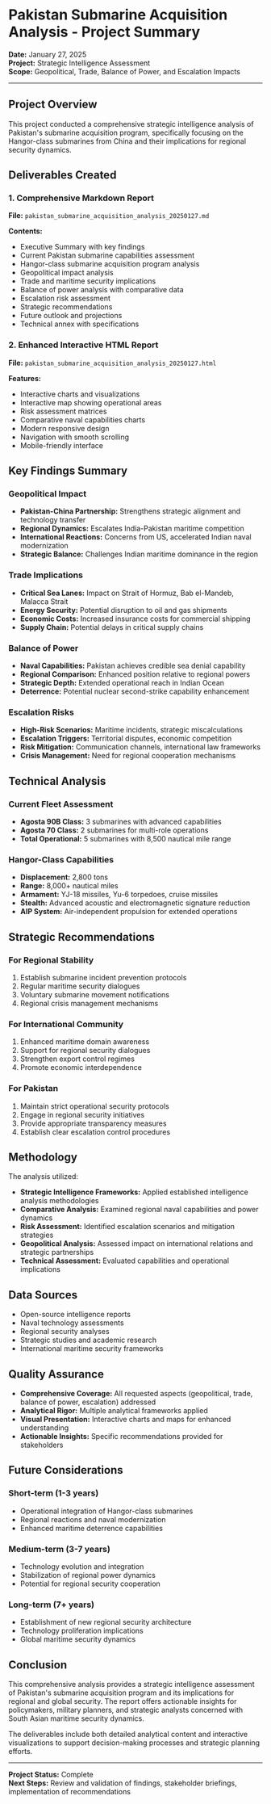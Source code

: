 # Pakistan Submarine Acquisition Analysis - Project Summary

**Date:** January 27, 2025  
**Project:** Strategic Intelligence Assessment  
**Scope:** Geopolitical, Trade, Balance of Power, and Escalation Impacts  

---

## Project Overview

This project conducted a comprehensive strategic intelligence analysis of Pakistan's submarine acquisition program, specifically focusing on the Hangor-class submarines from China and their implications for regional security dynamics.

## Deliverables Created

### 1. Comprehensive Markdown Report
**File:** `pakistan_submarine_acquisition_analysis_20250127.md`

**Contents:**
- Executive Summary with key findings
- Current Pakistan submarine capabilities assessment
- Hangor-class submarine acquisition program analysis
- Geopolitical impact analysis
- Trade and maritime security implications
- Balance of power analysis with comparative data
- Escalation risk assessment
- Strategic recommendations
- Future outlook and projections
- Technical annex with specifications

### 2. Enhanced Interactive HTML Report
**File:** `pakistan_submarine_acquisition_analysis_20250127.html`

**Features:**
- Interactive charts and visualizations
- Interactive map showing operational areas
- Risk assessment matrices
- Comparative naval capabilities charts
- Modern responsive design
- Navigation with smooth scrolling
- Mobile-friendly interface

## Key Findings Summary

### Geopolitical Impact
- **Pakistan-China Partnership:** Strengthens strategic alignment and technology transfer
- **Regional Dynamics:** Escalates India-Pakistan maritime competition
- **International Reactions:** Concerns from US, accelerated Indian naval modernization
- **Strategic Balance:** Challenges Indian maritime dominance in the region

### Trade Implications
- **Critical Sea Lanes:** Impact on Strait of Hormuz, Bab el-Mandeb, Malacca Strait
- **Energy Security:** Potential disruption to oil and gas shipments
- **Economic Costs:** Increased insurance costs for commercial shipping
- **Supply Chain:** Potential delays in critical supply chains

### Balance of Power
- **Naval Capabilities:** Pakistan achieves credible sea denial capability
- **Regional Comparison:** Enhanced position relative to regional powers
- **Strategic Depth:** Extended operational reach in Indian Ocean
- **Deterrence:** Potential nuclear second-strike capability enhancement

### Escalation Risks
- **High-Risk Scenarios:** Maritime incidents, strategic miscalculations
- **Escalation Triggers:** Territorial disputes, economic competition
- **Risk Mitigation:** Communication channels, international law frameworks
- **Crisis Management:** Need for regional cooperation mechanisms

## Technical Analysis

### Current Fleet Assessment
- **Agosta 90B Class:** 3 submarines with advanced capabilities
- **Agosta 70 Class:** 2 submarines for multi-role operations
- **Total Operational:** 5 submarines with 8,500 nautical mile range

### Hangor-Class Capabilities
- **Displacement:** 2,800 tons
- **Range:** 8,000+ nautical miles
- **Armament:** YJ-18 missiles, Yu-6 torpedoes, cruise missiles
- **Stealth:** Advanced acoustic and electromagnetic signature reduction
- **AIP System:** Air-independent propulsion for extended operations

## Strategic Recommendations

### For Regional Stability
1. Establish submarine incident prevention protocols
2. Regular maritime security dialogues
3. Voluntary submarine movement notifications
4. Regional crisis management mechanisms

### For International Community
1. Enhanced maritime domain awareness
2. Support for regional security dialogues
3. Strengthen export control regimes
4. Promote economic interdependence

### For Pakistan
1. Maintain strict operational security protocols
2. Engage in regional security initiatives
3. Provide appropriate transparency measures
4. Establish clear escalation control procedures

## Methodology

The analysis utilized:
- **Strategic Intelligence Frameworks:** Applied established intelligence analysis methodologies
- **Comparative Analysis:** Examined regional naval capabilities and power dynamics
- **Risk Assessment:** Identified escalation scenarios and mitigation strategies
- **Geopolitical Analysis:** Assessed impact on international relations and strategic partnerships
- **Technical Assessment:** Evaluated capabilities and operational implications

## Data Sources

- Open-source intelligence reports
- Naval technology assessments
- Regional security analyses
- Strategic studies and academic research
- International maritime security frameworks

## Quality Assurance

- **Comprehensive Coverage:** All requested aspects (geopolitical, trade, balance of power, escalation) addressed
- **Analytical Rigor:** Multiple analytical frameworks applied
- **Visual Presentation:** Interactive charts and maps for enhanced understanding
- **Actionable Insights:** Specific recommendations provided for stakeholders

## Future Considerations

### Short-term (1-3 years)
- Operational integration of Hangor-class submarines
- Regional reactions and naval modernization
- Enhanced maritime deterrence capabilities

### Medium-term (3-7 years)
- Technology evolution and integration
- Stabilization of regional power dynamics
- Potential for regional security cooperation

### Long-term (7+ years)
- Establishment of new regional security architecture
- Technology proliferation implications
- Global maritime security dynamics

## Conclusion

This comprehensive analysis provides a strategic intelligence assessment of Pakistan's submarine acquisition program and its implications for regional and global security. The report offers actionable insights for policymakers, military planners, and strategic analysts concerned with South Asian maritime security dynamics.

The deliverables include both detailed analytical content and interactive visualizations to support decision-making processes and strategic planning efforts.

---

**Project Status:** Complete  
**Next Steps:** Review and validation of findings, stakeholder briefings, implementation of recommendations

